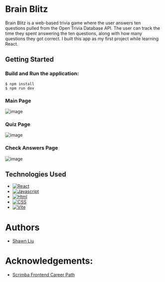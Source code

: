 # Brain Blitz
Brain Blitz is a web-based trivia game where the user answers ten questions pulled from the Open Trivia Database API. The user can track the time they spent answering the ten questions, along with how many questions they got correct. I built this app as my first project while learning React.

## Getting Started
### Build and Run the application:

```
$ npm install
$ npm run dev
````

### Main Page
![image](https://github.com/shawn8913/brain-blitz/assets/119635447/f06a7bfb-64b1-4fd5-aa64-b90f7adc687d)

### Quiz Page
![image](https://github.com/shawn8913/brain-blitz/assets/119635447/212466b4-73c4-4dc8-bad8-7e668cf8c7c7)

### Check Answers Page
![image](https://github.com/shawn8913/brain-blitz/assets/119635447/bd5b6fcc-da8c-4308-82c1-6a6b2d8c3107)


## Technologies Used
* [![React][React.js]][React-url]
* [![Javascript][Javascript.js]][Javascript-url]
* [![Html][Html.js]][Html-url]
* [![CSS][CSS.js]][CSS-url]
* [![Vite][Vite.js]][Vite-url]

# Authors
* [Shawn Liu](https://github.com/shawn8913)

# Acknowledgements:
* [Scrimba Frontend Career Path](https://scrimba.com/learn/frontend)

[React.js]: https://img.shields.io/badge/React-20232A?style=for-the-badge&logo=react&logoColor=61DAFB
[React-url]: https://reactjs.org/
[Javascript.js]: https://img.shields.io/badge/Javascript-20232A?style=for-the-badge&logo=javascript
[Javascript-url]: https://developer.mozilla.org/en-US/docs/Web/JavaScript
[Html.js]: https://img.shields.io/badge/html-20232A?style=for-the-badge&logo=html5
[Html-url]: https://developer.mozilla.org/en-US/docs/Learn/Getting_started_with_the_web/HTML_basics
[CSS.js]: https://img.shields.io/badge/css-20232A?style=for-the-badge&logo=css3
[CSS-url]: https://developer.mozilla.org/en-US/docs/Web/CSS
[Vite.js]: https://img.shields.io/badge/Vite-20232A?style=for-the-badge&logo=vite
[Vite-url]: https://vitejs.dev/
